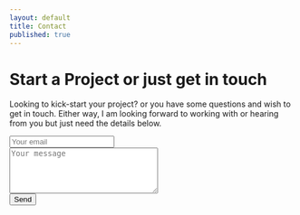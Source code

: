 ```yaml
---
layout: default
title: Contact
published: true
---
```


# Start a Project or just get in touch

Looking to kick-start your project? or you have some questions and wish to get in touch. Either way, I am looking forward to working with or hearing from you but just need the details below.

<form method="POST" action="http://formspree.io/hello@wailaw.me">
  <input type="email" name="email" placeholder="Your email"><br>
  <textarea name="message" placeholder="Your message" rows="5" cols="30"></textarea><br>
  <button type="submit">Send</button>
  <input type="hidden" name="_next" value="wailaw.me" />
</form>


